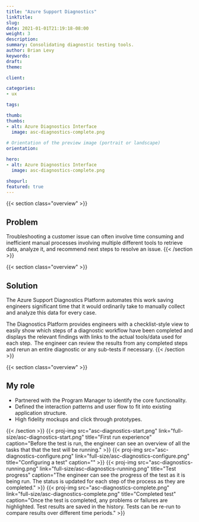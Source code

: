 ```yaml
---
title: "Azure Support Diagnostics"
linkTitle:
slug:
date: 2021-01-01T21:19:18-08:00
weight: 3
description:
summary: Consolidating diagnostic testing tools.
author: Brian Levy
keywords:
draft:
theme:

client:

categories:
- ux

tags:

thumb:
thumbs:
- alt: Azure Diagnostics Interface
  image: asc-diagnostics-complete.png
  
# Orientation of the preview image (portrait or landscape)
orientation:

hero:
- alt: Azure Diagnostics Interface
  image: asc-diagnostics-complete.png

shopurl:
featured: true
---
```

{{< section class="overview" >}}
## Problem ##
Troubleshooting a customer issue can often involve time consuming and inefficient manual processes involving multiple different tools to retrieve data, analyze it, and recommend next steps to resolve an issue.
{{< /section >}}

{{< section class="overview" >}}
## Solution ##
The Azure Support Diagnostics Platform automates this work saving engineers significant time that it would ordinarily take to manually collect and analyze this data for every case.

The Diagnostics Platform provides engineers with a checklist-style view to easily show which steps of a diagnostic workflow have been completed and displays the relevant findings with links to the actual tools/data used for each step.  The engineer can review the results from any completed steps and rerun an entire diagnostic or any sub-tests if necessary.
{{< /section >}}

{{< section class="overview" >}}
## My role ##
* Partnered with the Program Manager to identify the core functionality.
* Defined the interaction patterns and user flow to fit into existing application structure.
* High fidelity mockups and click through prototypes.

{{< /section >}}
{{< proj-img src="asc-diagnostics-start.png" link="full-size/asc-diagnostics-start.png" title="First run experience" caption="Before the test is run, the engineer can see an overview of all the tasks that that the test will be running." >}}
{{< proj-img src="asc-diagnostics-configure.png" link="full-size/asc-diagnostics-configure.png" title="Configuring a test" caption="" >}}
{{< proj-img src="asc-diagnostics-running.png" link="full-size/asc-diagnostics-running.png" title="Test progress" caption="The engineer can see the progress of the test as it is being run. The status is updated for each step of the process as they are completed." >}}
{{< proj-img src="asc-diagnostics-complete.png" link="full-size/asc-diagnostics-complete.png" title="Completed test" caption="Once the test is completed, any problems or failures are highlighted. Test results are saved in the history. Tests can be re-run to compare results over different time periods." >}}